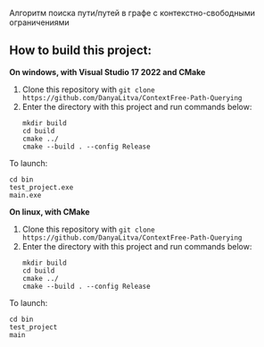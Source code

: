 Алгоритм поиска пути/путей в графе с контекстно-свободными ограничениями

## How to build this project:

**On windows, with Visual Studio 17 2022 and CMake**
1. Clone this repository with `git clone https://github.com/DanyaLitva/ContextFree-Path-Querying`
2. Enter the directory with this project and run commands below:
    ```
    mkdir build
    cd build
    cmake ../
    cmake --build . --config Release
    ```
To launch:
 ```
cd bin
test_project.exe
main.exe
 ```

**On linux, with CMake**
1. Clone this repository with `git clone https://github.com/DanyaLitva/ContextFree-Path-Querying`
2. Enter the directory with this project and run commands below:
    ```
    mkdir build
    cd build
    cmake ../
    cmake --build . --config Release
    ```
To launch:
 ```
cd bin
test_project
main
 ```
